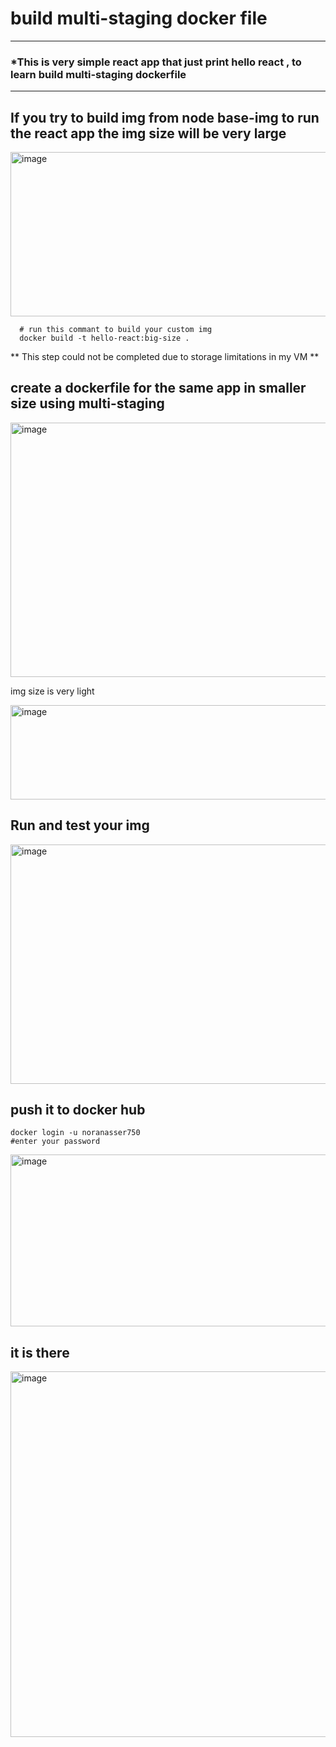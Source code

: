 # build multi-staging docker file 


-----------------------
### *This is very simple react app that just print hello react , to learn build multi-staging dockerfile 
----------------------



## If you try to build img from node base-img to run the react app the img size will be very large

<img width="563" height="263" alt="image" src="https://github.com/user-attachments/assets/75fa6304-573b-4b16-9657-f4c4f99b4dba" />
    
      # run this commant to build your custom img
      docker build -t hello-react:big-size . 

** This step could not be completed due to storage limitations in my VM **

## create a dockerfile for the same app in smaller size using multi-staging

<img width="940" height="407" alt="image" src="https://github.com/user-attachments/assets/9d9e3db3-8583-4205-b2bd-c4fd1b2554d3" />



img size is very light

<img width="940" height="151" alt="image" src="https://github.com/user-attachments/assets/1b59aa4c-9271-489b-9e4f-c7a5bfca0ee0" />

## Run and test your img

<img width="940" height="383" alt="image" src="https://github.com/user-attachments/assets/061b749e-6d08-44aa-9fa0-e35a1eac4c7b" />

## push it to docker hub

    docker login -u noranasser750
    #enter your password
<img width="940" height="275" alt="image" src="https://github.com/user-attachments/assets/01db1f40-dbe5-4397-8f13-051c4698a6de" />


## it is there 
<img width="851" height="585" alt="image" src="https://github.com/user-attachments/assets/9d4638c5-58cd-46d2-9f74-049e524e821b" />

    
